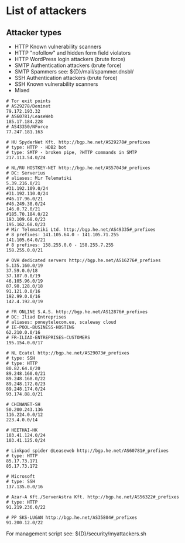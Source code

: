 # List of attackers

## Attacker types

- HTTP Known vulnerability scanners
- HTTP "nofollow" and hidden form field violators
- HTTP WordPress login attackers (brute force)
- SMTP Authentication attackers (brute force)
- SMTP Spammers see: ${D}/mail/spammer.dnsbl/
- SSH  Authentication attackers (brute force)
- SSH  Known vulnerability scanners
- Mixed

```
# Tor exit points
# AS29278/Deninet
79.172.193.32
# AS60781/LeaseWeb
185.17.184.228
# AS43350/NForce
77.247.181.163

# HU SpyderNet Kft. http://bgp.he.net/AS29278#_prefixes
# type: HTTP - HDB2 bot
# type: SMTP - broken pipe, ?HTTP commands in SMTP
217.113.54.0/24

# NL/RU HOSTKEY-NET http://bgp.he.net/AS57043#_prefixes
# DC: Serverius
# aliases: Mir Telematiki
5.39.216.0/21
#31.192.109.0/24
#31.192.110.0/24
#46.17.96.0/21
#46.249.38.0/24
146.0.72.0/21
#185.70.184.0/22
193.109.68.0/23
195.162.68.0/23
# Mir Telematiki Ltd. http://bgp.he.net/AS49335#_prefixes
# 8 prefixes: 141.105.64.0 - 141.105.71.255
141.105.64.0/21
# 8 prefixes: 158.255.0.0 - 158.255.7.255
158.255.0.0/21

# OVH dedicated servers http://bgp.he.net/AS16276#_prefixes
5.135.160.0/19
37.59.0.0/18
37.187.0.0/19
46.105.96.0/19
87.98.128.0/18
91.121.0.0/16
192.99.0.0/16
142.4.192.0/19

# FR ONLINE S.A.S. http://bgp.he.net/AS12876#_prefixes
# DC: Iliad Entreprises
# aliases: poneytelecom.eu, scaleway cloud
# IE-POOL-BUSINESS-HOSTING
62.210.0.0/16
# FR-ILIAD-ENTREPRISES-CUSTOMERS
195.154.0.0/17

# NL Ecatel http://bgp.he.net/AS29073#_prefixes
# type: SSH
# type: HTTP
80.82.64.0/20
89.248.160.0/21
89.248.168.0/22
89.248.172.0/23
89.248.174.0/24
93.174.88.0/21

# CHINANET-SH
50.200.243.136
116.224.0.0/12
223.4.0.0/14

# HEETHAI-HK
103.41.124.0/24
103.41.125.0/24

# Linkpad spider @Leaseweb http://bgp.he.net/AS60781#_prefixes
# type: HTTP
85.17.73.171
85.17.73.172

# Microsoft
# type: SSH
137.135.0.0/16

# Azar-A Kft./ServerAstra Kft. http://bgp.he.net/AS56322#_prefixes
# type: HTTP
91.219.236.0/22

# PP SKS-LUGAN http://bgp.he.net/AS35804#_prefixes
91.200.12.0/22
```

For management script see: ${D}/security/myattackers.sh
